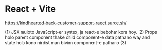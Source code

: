 # React + Vite
https://kindhearted-back-customer-support-raect.surge.sh/


(1) JSX muloto JavaScript-er syntex, ja react-e bebohar kora hoy.
(2) Props holo parent component thake child component-e data pathano way and state holo kono nirdist man bivinn component-e pathano 
(3) 
